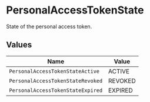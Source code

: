 # PersonalAccessTokenState

State of the personal access token.


## Values

| Name                              | Value                             |
| --------------------------------- | --------------------------------- |
| `PersonalAccessTokenStateActive`  | ACTIVE                            |
| `PersonalAccessTokenStateRevoked` | REVOKED                           |
| `PersonalAccessTokenStateExpired` | EXPIRED                           |